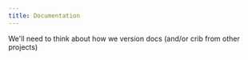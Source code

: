 ```yaml
---
title: Documentation
---
```


We'll need to think about how we version docs (and/or crib from other projects)
